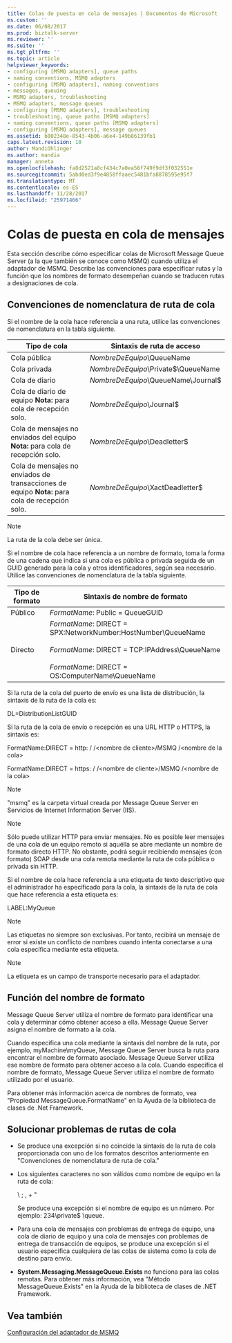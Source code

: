 ```yaml
---
title: Colas de puesta en cola de mensajes | Documentos de Microsoft
ms.custom: ''
ms.date: 06/08/2017
ms.prod: biztalk-server
ms.reviewer: ''
ms.suite: ''
ms.tgt_pltfrm: ''
ms.topic: article
helpviewer_keywords:
- configuring [MSMQ adapters], queue paths
- naming conventions, MSMQ adapters
- configuring [MSMQ adapters], naming conventions
- messages, queuing
- MSMQ adapters, troubleshooting
- MSMQ adapters, message queues
- configuring [MSMQ adapters], troubleshooting
- troubleshooting, queue paths [MSMQ adapters]
- naming conventions, queue paths [MSMQ adapters]
- configuring [MSMQ adapters], message queues
ms.assetid: b802348e-8543-4b06-a6e4-149b86139fb1
caps.latest.revision: 10
author: MandiOhlinger
ms.author: mandia
manager: anneta
ms.openlocfilehash: fa8d2521a8cf434c7a0ea56f749f9df3f032551e
ms.sourcegitcommit: 5abd0ed3f9e4858ffaaec5481bfa8878595e95f7
ms.translationtype: MT
ms.contentlocale: es-ES
ms.lasthandoff: 11/28/2017
ms.locfileid: "25971466"
---
```

# <a name="message-queuing-queues"></a>Colas de puesta en cola de mensajes
Esta sección describe cómo especificar colas de Microsoft Message Queue Server (a la que también se conoce como MSMQ) cuando utiliza el adaptador de MSMQ. Describe las convenciones para especificar rutas y la función que los nombres de formato desempeñan cuando se traducen rutas a designaciones de cola.  
  
## <a name="queue-path-naming-conventions"></a>Convenciones de nomenclatura de ruta de cola  
 Si el nombre de la cola hace referencia a una ruta, utilice las convenciones de nomenclatura en la tabla siguiente.  
  
|**Tipo de cola**|**Sintaxis de ruta de acceso**|  
|--------------------|-------------------------|  
|Cola pública|*NombreDeEquipo*\QueueName|  
|Cola privada|*NombreDeEquipo*\Private$\QueueName|  
|Cola de diario|*NombreDeEquipo*\QueueName\Journal$|  
|Cola de diario de equipo **Nota:** para cola de recepción solo.|*NombreDeEquipo*\Journal$|  
|Cola de mensajes no enviados del equipo **Nota:** para cola de recepción solo.|*NombreDeEquipo*\Deadletter$|  
|Cola de mensajes no enviados de transacciones de equipo **Nota:** para cola de recepción solo.|*NombreDeEquipo*\XactDeadletter$|  
  
> [!NOTE]
>  La ruta de la cola debe ser única.  
  
 Si el nombre de cola hace referencia a un nombre de formato, toma la forma de una cadena que indica si una cola es pública o privada seguida de un GUID generado para la cola y otros identificadores, según sea necesario. Utilice las convenciones de nomenclatura de la tabla siguiente.  
  
|**Tipo de formato**|**Sintaxis de nombre de formato**|  
|---------------------|--------------------------------|  
|Público|*FormatName*: Public = QueueGUID|  
|Directo|*FormatName*: DIRECT = SPX:NetworkNumber:HostNumber\QueueName<br /><br /> *FormatName*: DIRECT = TCP:IPAddress\QueueName<br /><br /> *FormatName*: DIRECT = OS:ComputerName\QueueName|  
  
 Si la ruta de la cola del puerto de envío es una lista de distribución, la sintaxis de la ruta de la cola es:  
  
 DL=DistributionListGUID  
  
 Si la ruta de la cola de envío o recepción es una URL HTTP o HTTPS, la sintaxis es:  
  
 FormatName:DIRECT = http: / /\<nombre de cliente\>/MSMQ /\<nombre de la cola\>  
  
 FormatName:DIRECT = https: / /\<nombre de cliente\>/MSMQ /\<nombre de la cola\>  
  
> [!NOTE]
>  "msmq" es la carpeta virtual creada por Message Queue Server en Servicios de Internet Information Server (IIS).  
  
> [!NOTE]
>  Sólo puede utilizar HTTP para enviar mensajes. No es posible leer mensajes de una cola de un equipo remoto si aquélla se abre mediante un nombre de formato directo HTTP. No obstante, podrá seguir recibiendo mensajes (con formato) SOAP desde una cola remota mediante la ruta de cola pública o privada sin HTTP.  
  
 Si el nombre de cola hace referencia a una etiqueta de texto descriptivo que el administrador ha especificado para la cola, la sintaxis de la ruta de cola que hace referencia a esta etiqueta es:  
  
 LABEL:MyQueue  
  
> [!NOTE]
>  Las etiquetas no siempre son exclusivas. Por tanto, recibirá un mensaje de error si existe un conflicto de nombres cuando intenta conectarse a una cola específica mediante esta etiqueta.  
  
> [!NOTE]
>  La etiqueta es un campo de transporte necesario para el adaptador.  
  
## <a name="role-of-the-format-name"></a>Función del nombre de formato  
 Message Queue Server utiliza el nombre de formato para identificar una cola y determinar cómo obtener acceso a ella. Message Queue Server asigna el nombre de formato a la cola.  
  
 Cuando especifica una cola mediante la sintaxis del nombre de la ruta, por ejemplo, myMachine\myQueue, Message Queue Server busca la ruta para encontrar el nombre de formato asociado. Message Queue Server utiliza ese nombre de formato para obtener acceso a la cola. Cuando especifica el nombre de formato, Message Queue Server utiliza el nombre de formato utilizado por el usuario.  
  
 Para obtener más información acerca de nombres de formato, vea "Propiedad MessageQueue.FormatName" en la Ayuda de la biblioteca de clases de .Net Framework.  
  
## <a name="troubleshooting-queue-paths"></a>Solucionar problemas de rutas de cola  
  
-   Se produce una excepción si no coincide la sintaxis de la ruta de cola proporcionada con uno de los formatos descritos anteriormente en "Convenciones de nomenclatura de ruta de cola."  
  
-   Los siguientes caracteres no son válidos como nombre de equipo en la ruta de cola:  
  
     \ ; , + "  
  
     Se produce una excepción si el nombre de equipo es un número. Por ejemplo: 234\private$ \queue.  
  
-   Para una cola de mensajes con problemas de entrega de equipo, una cola de diario de equipo y una cola de mensajes con problemas de entrega de transacción de equipos, se produce una excepción si el usuario especifica cualquiera de las colas de sistema como la cola de destino para envío.  
  
-   **System.Messaging.MessageQueue.Exists** no funciona para las colas remotas. Para obtener más información, vea "Método MessageQueue.Exists" en la Ayuda de la biblioteca de clases de .NET Framework.  
  
## <a name="see-also"></a>Vea también  
 [Configuración del adaptador de MSMQ](../core/configuring-the-msmq-adapter.md)